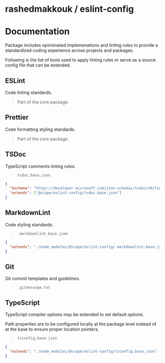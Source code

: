# rashedmakkouk / eslint-config

# Documentation

Package includes opinionated implemenations and linting rules to provide a standardized
coding experience across projects and packages.

Following is the list of tools used to apply linting rules or serve as a source
config file that can be extended.

## ESLint

Code linting standards.

> Part of the core package.

## Prettier

Code formatting styling standards.

> Part of the core package.

## TSDoc

TypeScript comments linting rules.

> `tsdoc.base.json`

```json
{
  "$schema": "https://developer.microsoft.com/json-schemas/tsdoc/v0/tsdoc.schema.json",
  "extends": ["@scope/eslint-config/tsdoc.base.json"]
}
```

## MarkdownLint

Code styling standards.

> `.markdownlint.base.json`

```json
{
  "extends": "./node_modules/@scope/eslint-config/.markdownlint.base.json"
}
```

## Git

Git commit templates and guidelines.

> `.gitmessage.txt`

## TypeScript

TypeScript compiler options may be extended to set default options.

Path properties are to be configured locally at the package level instead of at
the base to ensure proper location pointers.

> `tsconfig.base.json`

```json
{
  "extends": "./node_modules/@scope/eslint-config/tsconfig.base.json"
}
```
